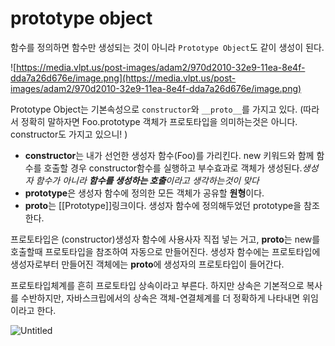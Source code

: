 # prototype object

함수를 정의하면 함수만 생성되는 것이 아니라 `Prototype Object`도 같이 생성이 된다.

![https://media.vlpt.us/post-images/adam2/970d2010-32e9-11ea-8e4f-dda7a26d676e/image.png](https://media.vlpt.us/post-images/adam2/970d2010-32e9-11ea-8e4f-dda7a26d676e/image.png)

Prototype Object는 기본속성으로 `constructor`와 `__proto__`를 가지고 있다. (따라서 정확히 말하자면 Foo.prototype 객체가 프로토타입을 의미하는것은 아니다. constructor도 가지고 있으니! )

- **constructor**는 내가 선언한 생성자 함수(Foo)를 가리킨다. new 키워드와 함께 함수를 호출할 경우 constructor함수를 실행하고 부수효과로 객체가 생성된다._생성자 함수가 아니라 **함수를 생성하는 호출**이라고 생각하는것이 맞다_
- **prototype**은 생성자 함수에 정의한 모든 객체가 공유할 **원형**이다.
- **proto**는 [[Prototype]]링크이다. 생성자 함수에 정의해두었던 prototype을 참조한다.

프로토타입은 (constructor)생성자 함수에 사용사자 직접 넣는 거고, **proto**는 new를 호출할때 프로토타입을 참조하여 자동으로 만들어진다. 생성자 함수에는 프로토타입에 생성자로부터 만들어진 객체에는 **proto**에 생성자의 프로토타입이 들어간다.

프로토타입체계를 흔히 프로토타입 상속이라고 부른다. 하지만 상속은 기본적으로 복사를 수반하지만, 자바스크립에서의 상속은 객체-연결체계를 더 정확하게 나타내면 위임이라고 한다.

![Untitled](https://s3-us-west-2.amazonaws.com/secure.notion-static.com/10736acd-72ed-45a6-a1eb-9004a6f0dd3b/Untitled.png)
